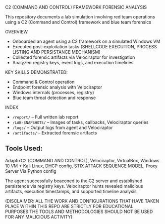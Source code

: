  C2 (COMMAND AND CONTROL) FRAMEWORK FORENSIC ANALYSIS

This repository documents a lab simulation involving red team operations using a C2 (Command and Control) framework and blue team forensics

 OVERVIEW
- Onboarded an agent using a C2 framework on a simulated Windows VM
- Executed post-exploitation tasks (SHELLCODE EXECUTION, PROCESS LISTING AND PERSISTANCE MECHANISM)
- Collected forensic artifacts via Velociraptor for investigation
- Analyzed registry keys, event logs, and execution timelines

 KEY SKILLS DEMONSTRATED:
- Command & Control operation
- Endpoint forensic analysis with Velociraptor
- Windows internals (processes, registry)
- Blue team threat detection and response

INDEX
- `/report/` – Full written lab report
- `/LAB-SNAPSHOTS/` – Images of tasks, callbacks, Velociraptor queries
- `/logs/` – Output logs from agent and Velociraptor
- `/artifacts/` – Extracted forensic artifacts

## Tools Used:
AdaptixC2 (COMMAND AND CONTROL),
Velociraptor,
VirtualBox,
Windows 10 VM + Kali Linux,
DHCP config,
STIX ATTACK SEQUENCE MODEL,
Proxy Server Via Python config


The agent successfully beaconed to the C2 server and established persistence via registry keys. Velociraptor hunts revealed malicious artifacts, execution timestamps, and supported timeline analysis

(DISCLAIMER: ALL THE WORK AND CONFIGURATIONS THAT HAVE TAKEN PLACE WITHIN THIS REPO ARE STRICTLY FOR EDUCATIONAL PURPOSES.THE TOOLS AND METHODOLOGIES SHOULD NOT BE USED FOR ANY MALICIOUS ACTIVITY)
